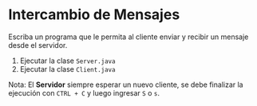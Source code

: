 # **Intercambio de Mensajes**

Escriba un programa que le permita al cliente enviar y recibir un mensaje desde el servidor.

1. Ejecutar la clase `Server.java`
2. Ejecutar la clase `Client.java`

Nota: El **Servidor** siempre esperar un nuevo cliente, se debe finalizar la ejecución con `CTRL + C` y luego ingresar `S` o `s`.
